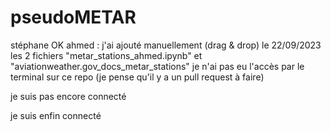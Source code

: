 # pseudoMETAR
stéphane OK
ahmed : j'ai ajouté manuellement (drag & drop) le 22/09/2023 les 2 fichiers "metar_stations_ahmed.ipynb" et "aviationweather.gov_docs_metar_stations"
je n'ai pas eu l'accès par le terminal sur ce repo (je pense qu'il y a un pull request à faire)


je suis pas encore connecté

je suis enfin connecté
